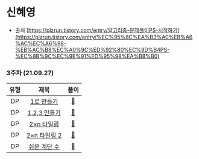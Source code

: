# 신혜영
- 출처
[https://plzrun.tistory.com/entry/알고리즘-문제풀이PS-시작하기](https://plzrun.tistory.com/entry/%EC%95%8C%EA%B3%A0%EB%A6%AC%EC%A6%98-%EB%AC%B8%EC%A0%9C%ED%92%80%EC%9D%B4PS-%EC%8B%9C%EC%9E%91%ED%95%98%EA%B8%B0)

### 3주차 (21.09.27)
유형 | 제목 | 풀이
:-: | :-: | :-:
DP |[1로 만들기](https://www.acmicpc.net/problem/1463) | [🔗](https://github.com/congcoding/SteadyAlgorithmStudy/blob/main/%EC%8B%A0%ED%98%9C%EC%98%81/%EB%B0%B1%EC%A4%80/DP/1%EB%A1%9C%20%EB%A7%8C%EB%93%A4%EA%B8%B0.py)
DP |[1,2,3 만들기](https://www.acmicpc.net/problem/9095) | [🔗](https://github.com/congcoding/SteadyAlgorithmStudy/blob/main/%EC%8B%A0%ED%98%9C%EC%98%81/%EB%B0%B1%EC%A4%80/DP/1%2C%202%2C%203%20%EB%8D%94%ED%95%98%EA%B8%B0.py)
DP |[2×n 타일링](https://www.acmicpc.net/problem/11726) | [🔗](https://github.com/congcoding/SteadyAlgorithmStudy/blob/main/%EC%8B%A0%ED%98%9C%EC%98%81/%EB%B0%B1%EC%A4%80/DP/2%C3%97n%20%ED%83%80%EC%9D%BC%EB%A7%81.py)
DP |[2×n 타일링 2](https://www.acmicpc.net/problem/11727) | [🔗](https://github.com/congcoding/SteadyAlgorithmStudy/blob/main/%EC%8B%A0%ED%98%9C%EC%98%81/%EB%B0%B1%EC%A4%80/DP/2%C3%97n%20%ED%83%80%EC%9D%BC%EB%A7%81%202.py)
DP |[쉬운 계단 수](https://www.acmicpc.net/problem/10844) | [🔗](https://github.com/congcoding/SteadyAlgorithmStudy/blob/main/%EC%8B%A0%ED%98%9C%EC%98%81/%EB%B0%B1%EC%A4%80/DP/%EC%89%AC%EC%9A%B4%20%EA%B3%84%EB%8B%A8%20%EC%88%98.py)

